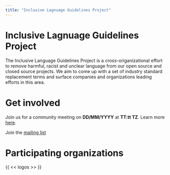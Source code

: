 ```yaml
---
title: "Inclusive Lagnuage Guidelines Project"
---
```



# Inclusive Lagnuage Guidelines Project

The Inclusive Language Guidelines Project is a cross-origanizational effort to remove harmful, racist and unclear language from our open source and closed source projects. We aim to come up with a set of industry standard replacement terms and surface companies and organizations leading efforts in this area. 


# Get involved

Join us for a community meeting on **DD/MM/YYYY** at **TT:tt TZ**. Learn more [here](http://google.com).

Join the [mailing list](https://groups.google.com/g/inclusivenaming)



# Participating organizations 

{{ << logos >> }}
